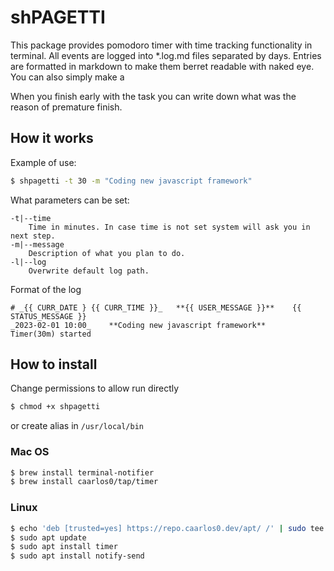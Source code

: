 # shPAGETTI

This package provides pomodoro timer with time tracking functionality in terminal.
All events are logged into *.log.md files separated by days. Entries are formatted in markdown to make them berret readable with naked eye.
You can also simply make a 

When you finish early with the task you can write down what was the reason of premature finish.

## How it works
Example of use:
``` bash
$ shpagetti -t 30 -m "Coding new javascript framework"
```

What parameters can be set:
```
-t|--time
    Time in minutes. In case time is not set system will ask you in next step.
-m|--message
    Description of what you plan to do.
-l|--log
    Overwrite default log path.
```

Format of the log
```
# _{{ CURR_DATE } {{ CURR_TIME }}_   **{{ USER_MESSAGE }}**    {{ STATUS_MESSAGE }}
_2023-02-01 10:00_    **Coding new javascript framework**    Timer(30m) started
```


## How to install
Change permissions to allow run directly
```bash
$ chmod +x shpagetti
```
or create alias in `/usr/local/bin`

### Mac OS
```bash
$ brew install terminal-notifier
$ brew install caarlos0/tap/timer
```

### Linux
```bash
$ echo 'deb [trusted=yes] https://repo.caarlos0.dev/apt/ /' | sudo tee /etc/apt/sources.list.d/caarlos0.list
$ sudo apt update
$ sudo apt install timer
$ sudo apt install notify-send
```

